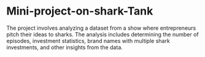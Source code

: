 # Mini-project-on-shark-Tank
The project involves analyzing a dataset from a show where entrepreneurs pitch their ideas to sharks. The analysis includes determining the number of episodes, investment statistics, brand names with multiple shark investments, and other insights from the data.

